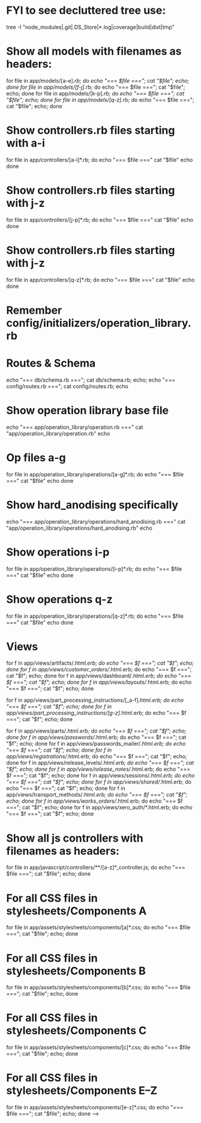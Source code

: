 # FYI to see decluttered tree use:
tree -I "node_modules|.git|.DS_Store|*.log|coverage|build|dist|tmp"
# Show all models with filenames as headers:
for file in app/models/[a-e]*.rb; do echo "=== $file ==="; cat "$file"; echo; done
for file in app/models/[f-j]*.rb; do echo "=== $file ==="; cat "$file"; echo; done
for file in app/models/[k-p]*.rb; do echo "=== $file ==="; cat "$file"; echo; done
for file in app/models/[q-z]*.rb; do echo "=== $file ==="; cat "$file"; echo; done

# Show controllers.rb files starting with a-i
for file in app/controllers/[a-i]*.rb; do
  echo "=== $file ==="
  cat "$file"
  echo
done

# Show controllers.rb files starting with j-z
for file in app/controllers/[j-p]*.rb; do
  echo "=== $file ==="
  cat "$file"
  echo
done

# Show controllers.rb files starting with j-z
for file in app/controllers/[q-z]*.rb; do
  echo "=== $file ==="
  cat "$file"
  echo
done

# Remember config/initializers/operation_library.rb

# Routes & Schema
echo "=== db/schema.rb ==="; cat db/schema.rb; echo; echo "=== config/routes.rb ==="; cat config/routes.rb; echo

# Show operation library base file
echo "=== app/operation_library/operation.rb ==="
cat "app/operation_library/operation.rb"
echo

# Op files a-g
for file in app/operation_library/operations/[a-g]*.rb; do
  echo "=== $file ==="
  cat "$file"
  echo
done

# Show hard_anodising specifically
echo "=== app/operation_library/operations/hard_anodising.rb ==="
cat "app/operation_library/operations/hard_anodising.rb"
echo


# Show operations i-p
for file in app/operation_library/operations/[i-p]*.rb; do
  echo "=== $file ==="
  cat "$file"
  echo
done

# Show operations q-z
for file in app/operation_library/operations/[q-z]*.rb; do
  echo "=== $file ==="
  cat "$file"
  echo
done

# Views
for f in app/views/artifacts/*.html.erb; do echo "=== $f ==="; cat "$f"; echo; done
for f in app/views/customer_orders/*.html.erb; do echo "=== $f ==="; cat "$f"; echo; done
for f in app/views/dashboard/*.html.erb; do echo "=== $f ==="; cat "$f"; echo; done
for f in app/views/layouts/*.html.erb; do echo "=== $f ==="; cat "$f"; echo; done

for f in app/views/part_processing_instructions/[_a-f]*.html.erb; do echo "=== $f ==="; cat "$f"; echo; done
for f in app/views/part_processing_instructions/[g-z]*.html.erb; do echo "=== $f ==="; cat "$f"; echo; done

for f in app/views/parts/*.html.erb; do echo "=== $f ==="; cat "$f"; echo; done
for f in app/views/passwords/*.html.erb; do echo "=== $f ==="; cat "$f"; echo; done
for f in app/views/passwords_mailer/*.html.erb; do echo "=== $f ==="; cat "$f"; echo; done
for f in app/views/registrations/*.html.erb; do echo "=== $f ==="; cat "$f"; echo; done
for f in app/views/release_levels/*.html.erb; do echo "=== $f ==="; cat "$f"; echo; done
for f in app/views/release_notes/*.html.erb; do echo "=== $f ==="; cat "$f"; echo; done
for f in app/views/sessions/*.html.erb; do echo "=== $f ==="; cat "$f"; echo; done
for f in app/views/shared/*.html.erb; do echo "=== $f ==="; cat "$f"; echo; done
for f in app/views/transport_methods/*.html.erb; do echo "=== $f ==="; cat "$f"; echo; done
for f in app/views/works_orders/*.html.erb; do echo "=== $f ==="; cat "$f"; echo; done
for f in app/views/xero_auth/*.html.erb; do echo "=== $f ==="; cat "$f"; echo; done

# Show all js controllers with filenames as headers:
for file in app/javascript/controllers/**/[a-z]*_controller.js; do echo "=== $file ==="; cat "$file"; echo; done


<!-- # See the helpers
for file in app/helpers/*.rb; do echo "=== $file ==="; cat "$file"; echo; done -->
<!-- # See the logic classes for recovery tracking
for file in app/logic/*.rb; do echo "=== $file ==="; cat "$file"; echo; done -->



# For all CSS files in stylesheets/Components A
for file in app/assets/stylesheets/components/[a]*.css; do echo "=== $file ==="; cat "$file"; echo; done
# For all CSS files in stylesheets/Components B
for file in app/assets/stylesheets/components/[b]*.css; do echo "=== $file ==="; cat "$file"; echo; done
# For all CSS files in stylesheets/Components C
for file in app/assets/stylesheets/components/[c]*.css; do echo "=== $file ==="; cat "$file"; echo; done
# For all CSS files in stylesheets/Components E–Z
for file in app/assets/stylesheets/components/[e-z]*.css; do echo "=== $file ==="; cat "$file"; echo; done -->
